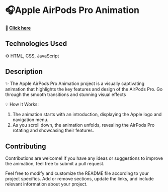 # 🎧Apple AirPods Pro Animation

#### 🔗 [Click here](https://your-demo-link.com)

## Technologies Used

⚙️ HTML, CSS, JavaScript

## Description

✨ The Apple AirPods Pro Animation project is a visually captivating animation that highlights the key features and design of the AirPods Pro. Go through the smooth transitions and stunning visual effects

💡 How It Works:
1. The animation starts with an introduction, displaying the Apple logo and navigation menu.
2. As you scroll down, the animation unfolds, revealing the AirPods Pro rotating and showcasing their features.

## Contributing

Contributions are welcome! If you have any ideas or suggestions to improve the animation, feel free to submit a pull request.

Feel free to modify and customize the README file according to your project specifics. Add or remove sections, update the links, and include relevant information about your project.
